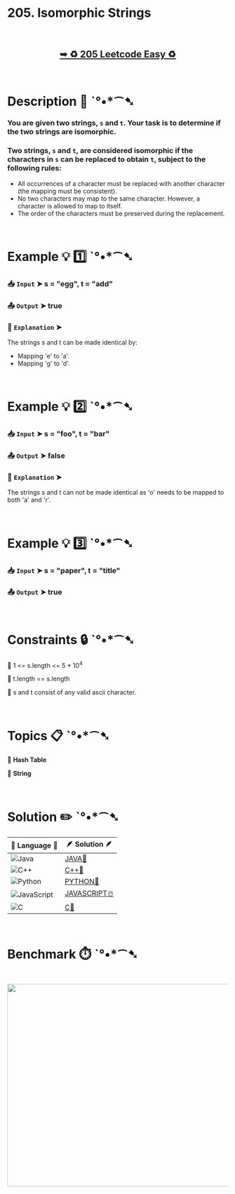 # 205. Isomorphic Strings

</br>

<h2 align="center"> 

<a href="https://leetcode.com/problems/isomorphic-strings/description/?envType=study-plan-v2&envId=top-interview-150"><strong>➥ ♻️ 205 Leetcode Easy ♻️ </strong></a>
</h2>

</br>

# Description 📜 ˋ°•*⁀➷

### You are given two strings, `s` and `t`. Your task is to determine if the two strings are isomorphic.

### Two strings, `s` and `t`, are considered isomorphic if the characters in `s` can be replaced to obtain `t`, subject to the following rules:

- All occurrences of a character must be replaced with another character (the mapping must be consistent).
- No two characters may map to the same character. However, a character is allowed to map to itself.
- The order of the characters must be preserved during the replacement.

</br>

# Example 💡 1️⃣ ˋ°•*⁀➷

  ### 📥 `Input`  ➤ s = "egg", t = "add"

  ### 📤 `Output`  ➤ true

  ### 🔦 `Explanation`  ➤
The strings s and t can be made identical by:

- Mapping 'e' to 'a'.
- Mapping 'g' to 'd'.

</br>

# Example 💡 2️⃣ ˋ°•*⁀➷

  ### 📥 `Input` ➤ s = "foo", t = "bar"

  ### 📤 `Output`  ➤ false

  ### 🔦 `Explanation` ➤
The strings s and t can not be made identical as 'o' needs to be mapped to both 'a' and 'r'.

</br>

# Example 💡 3️⃣ ˋ°•*⁀➷

  ### 📥 `Input` ➤ s = "paper", t = "title"

  ### 📤 `Output`  ➤ true

</br>

# Constraints 🔒 ˋ°•*⁀➷

🔹 1 <= s.length <= 5 * 10<sup>4</sup> </br>

🔹 t.length == s.length </br>

🔹 s and t consist of any valid ascii character. </br>

</br>

# Topics 📋 ˋ°•*⁀➷

🔸 **Hash Table**  </br>

🔸 **String**  </br>

</br>

# Solution ✏️ ˋ°•*⁀➷

| 📒 Language 📒  | 🪶 Solution 🪶 |
| ------------- | ------------- |
|  ![Java](https://img.shields.io/badge/java-%23ED8B00.svg?style=for-the-badge&logo=openjdk&logoColor=white)  | [JAVA🍁](https://github.com/Prakhar-002/LEETCODE/blob/main/%F0%9F%93%9A%20Study%20%F0%9F%8E%A7%20Plan%20%F0%9F%91%A8%F0%9F%8F%BB%E2%80%8D%F0%9F%92%BB/%F0%9F%8D%A2%20Top%20Interview%20150%20%F0%9F%A5%A1%20Must%20do%20List/%F0%9F%94%AC%20Examine%20Thoroughly%20%F0%9F%A7%AC/05%20Hashmap/Day%20%E2%9E%BA%2040%20%F0%9F%8D%A2%20205.%20Isomorphic%20Strings%20%E2%98%83%EF%B8%8F%20%F0%9F%8D%81%20%F0%9F%8D%B0%20%F0%9F%8E%B2%20%F0%9F%92%96/%F0%9F%8D%81JAVA%20-%20205.%20Isomorphic%20Strings.java) |
|  ![C++](https://img.shields.io/badge/c++-%2300599C.svg?style=for-the-badge&logo=c%2B%2B&logoColor=white)  | [C++🎲](https://github.com/Prakhar-002/LEETCODE/blob/main/%F0%9F%93%9A%20Study%20%F0%9F%8E%A7%20Plan%20%F0%9F%91%A8%F0%9F%8F%BB%E2%80%8D%F0%9F%92%BB/%F0%9F%8D%A2%20Top%20Interview%20150%20%F0%9F%A5%A1%20Must%20do%20List/%F0%9F%94%AC%20Examine%20Thoroughly%20%F0%9F%A7%AC/05%20Hashmap/Day%20%E2%9E%BA%2040%20%F0%9F%8D%A2%20205.%20Isomorphic%20Strings%20%E2%98%83%EF%B8%8F%20%F0%9F%8D%81%20%F0%9F%8D%B0%20%F0%9F%8E%B2%20%F0%9F%92%96/%F0%9F%8E%B2CPP%20-%20205.%20Isomorphic%20Strings.cpp)  |
|  ![Python](https://img.shields.io/badge/python-3670A0?style=for-the-badge&logo=python&logoColor=ffdd54)    | [PYTHON🍰](https://github.com/Prakhar-002/LEETCODE/blob/main/%F0%9F%93%9A%20Study%20%F0%9F%8E%A7%20Plan%20%F0%9F%91%A8%F0%9F%8F%BB%E2%80%8D%F0%9F%92%BB/%F0%9F%8D%A2%20Top%20Interview%20150%20%F0%9F%A5%A1%20Must%20do%20List/%F0%9F%94%AC%20Examine%20Thoroughly%20%F0%9F%A7%AC/05%20Hashmap/Day%20%E2%9E%BA%2040%20%F0%9F%8D%A2%20205.%20Isomorphic%20Strings%20%E2%98%83%EF%B8%8F%20%F0%9F%8D%81%20%F0%9F%8D%B0%20%F0%9F%8E%B2%20%F0%9F%92%96/%F0%9F%8D%B0PYTHON%20-%20205.%20Isomorphic%20Strings.py) |
| ![JavaScript](https://img.shields.io/badge/javascript-%23323330.svg?style=for-the-badge&logo=javascript&logoColor=%23F7DF1E)   | [JAVASCRIPT☃️](https://github.com/Prakhar-002/LEETCODE/blob/main/%F0%9F%93%9A%20Study%20%F0%9F%8E%A7%20Plan%20%F0%9F%91%A8%F0%9F%8F%BB%E2%80%8D%F0%9F%92%BB/%F0%9F%8D%A2%20Top%20Interview%20150%20%F0%9F%A5%A1%20Must%20do%20List/%F0%9F%94%AC%20Examine%20Thoroughly%20%F0%9F%A7%AC/05%20Hashmap/Day%20%E2%9E%BA%2040%20%F0%9F%8D%A2%20205.%20Isomorphic%20Strings%20%E2%98%83%EF%B8%8F%20%F0%9F%8D%81%20%F0%9F%8D%B0%20%F0%9F%8E%B2%20%F0%9F%92%96/%E2%98%83%EF%B8%8FJAVASCRIPT%20-%20205.%20Isomorphic%20Strings.js) |
|   ![C](https://img.shields.io/badge/c-%2300599C.svg?style=for-the-badge&logo=c&logoColor=white)   | [C💖](https://github.com/Prakhar-002/LEETCODE/blob/main/%F0%9F%93%9A%20Study%20%F0%9F%8E%A7%20Plan%20%F0%9F%91%A8%F0%9F%8F%BB%E2%80%8D%F0%9F%92%BB/%F0%9F%8D%A2%20Top%20Interview%20150%20%F0%9F%A5%A1%20Must%20do%20List/%F0%9F%94%AC%20Examine%20Thoroughly%20%F0%9F%A7%AC/05%20Hashmap/Day%20%E2%9E%BA%2040%20%F0%9F%8D%A2%20205.%20Isomorphic%20Strings%20%E2%98%83%EF%B8%8F%20%F0%9F%8D%81%20%F0%9F%8D%B0%20%F0%9F%8E%B2%20%F0%9F%92%96/%F0%9F%92%96C%20-%20205.%20Isomorphic%20Strings.c)  |

</br>

# Benchmark ⏱️ ˋ°•*⁀➷

<h1  align="center" >

<img src ="https://github.com/user-attachments/assets/52066b97-bf2f-4580-b572-1174ace55f14" width = "700px" height="462px" />

</h1>

